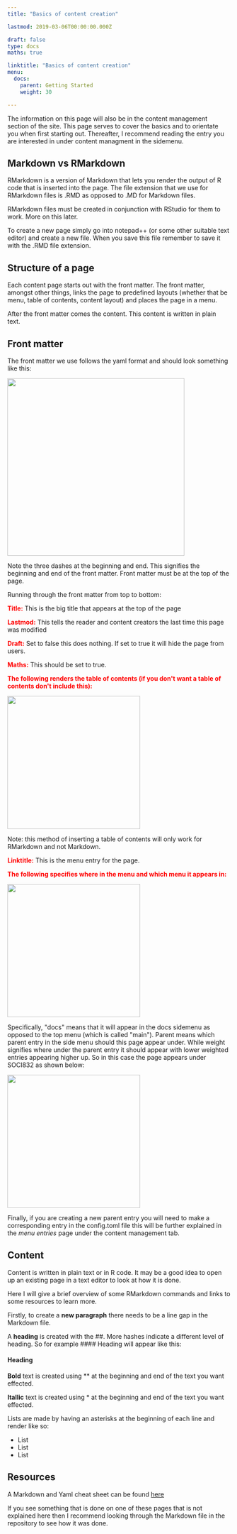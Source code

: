 ```yaml
---
title: "Basics of content creation"

lastmod: 2019-03-06T00:00:00.000Z

draft: false
type: docs
maths: true	

linktitle: "Basics of content creation"
menu:
  docs:
    parent: Getting Started
    weight: 30

---
```


The information on this page will also be in the content management section of the site. This page serves to cover the basics and to orientate you when first starting out. Thereafter, I recommend reading the entry you are interested in under content managment in the sidemenu.

## Markdown vs RMarkdown

RMarkdown is a version of Markdown that lets you render the output of R code that is inserted into the page. The file extension that we use for RMarkdown files is .RMD as opposed to .MD for Markdown files. 

RMarkdown files must be created in conjunction with RStudio for them to work. More on this later.

To create a new page simply go into notepad++ (or some other suitable text editor) and create a new file. When you save this file remember to save it with the .RMD file extension. 

## Structure of a page

Each content page starts out with the front matter. The front matter, amongst other things, links the page to predefined layouts (whether that be menu, table of contents, content layout) and places the page in a menu. 

After the front matter comes the content. This content is written in plain text. 

## Front matter

The front matter we use follows the yaml format and should look something like this:

<img width='400' src='/img/basics_of_content_creation_01.png'/>

Note the three dashes at the beginning and end. This signifies the beginning and end of the front matter. Front matter must be at the top of the page.

Running through the front matter from top to bottom:

<span style="color:red"> **Title:** </span> This is the big title that appears at the top of the page

<span style="color:red"> **Lastmod:** </span> This tells the reader and content creators the last time this page was modified

<span style="color:red"> **Draft:** </span> Set to false this does nothing. If set to true it will hide the page from users. 

<span style="color:red"> **Maths:** </span> This should be set to true.

<span style="color:red"> **The following renders the table of contents (if you don't want a table of contents don't include this):** </span>

<img width='300' src='/img/basics_of_content_creation_02.png'/>

Note: this method of inserting a table of contents will only work for RMarkdown and not Markdown. 

<span style="color:red"> **Linktitle:** </span> This is the menu entry for the page.

<span style="color:red"> **The following specifies where in the menu and which menu it appears in:** </span>

<img width='300' src='/img/basics_of_content_creation_03.png'/>

Specifically, "docs" means that it will appear in the docs sidemenu as opposed to the top menu (which is called "main"). Parent means which parent entry in the side menu should this page appear under. While weight signifies where under the parent entry it should appear with lower weighted entries appearing higher up. So in this case the page appears under SOCI832 as shown below:

<img width='300' src='/img/basics_of_content_creation_04.png'/>

Finally, if you are creating a new parent entry you will need to make a corresponding entry in the config.toml file this will be further explained in the *menu entries* page under the content management tab.

## Content

Content is written in plain text or in R code. It may be a good idea to open up an existing page in a text editor to look at how it is done. 

Here I will give a brief overview of some RMarkdown commands and links to some resources to learn more.

Firstly, to create a **new paragraph** there needs to be a line gap in the Markdown file.

A **heading** is created with the ##. More hashes indicate a different level of heading. So for example #### Heading will appear like this:

#### Heading

**Bold** text is created using ** at the beginning and end of the text you want effected.

**Itallic** text is created using * at the beginning and end of the text you want effected.

Lists are made by having an asterisks at the beginning of each line and render like so:

* List
* List
* List

## Resources

A Markdown and Yaml cheat sheet can be found [here](https://learn-the-web.algonquindesign.ca/topics/markdown-yaml-cheat-sheet/)

If you see something that is done on one of these pages that is not explained here then I recommend looking through the Markdown file in the repository to see how it was done. 